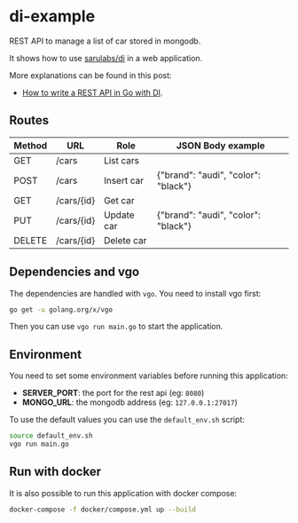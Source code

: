 # di-example

REST API to manage a list of car stored in mongodb.

It shows how to use [sarulabs/di](https://github.com/sarulabs/di) in a web application.

More explanations can be found in this post:

- [How to write a REST API in Go with DI](https://www.sarulabs.com/post/3/2018-08-02/how-to-write-a-rest-api-in-go-with-di.html).

## Routes

| Method  | URL         | Role        | JSON Body example                    |
| ------- | ----------- | ----------- | ------------------------------------ |
| GET     | /cars       | List cars   |                                      |
| POST    | /cars       | Insert car  | {"brand": "audi", "color": "black"}  |
| GET     | /cars/{id}  | Get car     |                                      |
| PUT     | /cars/{id}  | Update car  | {"brand": "audi", "color": "black"}  |
| DELETE  | /cars/{id}  | Delete car  |                                      |

## Dependencies and vgo

The dependencies are handled with `vgo`. You need to install vgo first:

```sh
go get -u golang.org/x/vgo
```

Then you can use `vgo run main.go` to start the application.

## Environment

You need to set some environment variables before running this application:

- **SERVER_PORT**: the port for the rest api (eg: `8080`)
- **MONGO_URL**: the mongodb address (eg: `127.0.0.1:27017`)

To use the default values you can use the `default_env.sh` script:

```sh
source default_env.sh
vgo run main.go
```

## Run with docker

It is also possible to run this application with docker compose:

```sh
docker-compose -f docker/compose.yml up --build
```
